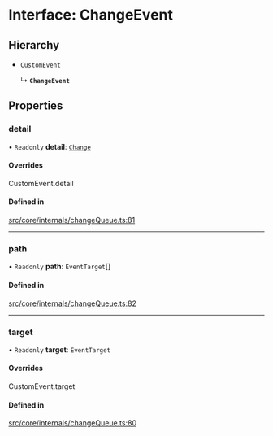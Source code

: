 # Interface: ChangeEvent

## Hierarchy

- `CustomEvent`

  ↳ **`ChangeEvent`**

## Properties

### detail

• `Readonly` **detail**: [`Change`](Change.md)

#### Overrides

CustomEvent.detail

#### Defined in

[src/core/internals/changeQueue.ts:81](https://github.com/io-gui/iogui/blob/tsc/src/core/internals/changeQueue.ts#L81)

___

### path

• `Readonly` **path**: `EventTarget`[]

#### Defined in

[src/core/internals/changeQueue.ts:82](https://github.com/io-gui/iogui/blob/tsc/src/core/internals/changeQueue.ts#L82)

___

### target

• `Readonly` **target**: `EventTarget`

#### Overrides

CustomEvent.target

#### Defined in

[src/core/internals/changeQueue.ts:80](https://github.com/io-gui/iogui/blob/tsc/src/core/internals/changeQueue.ts#L80)
